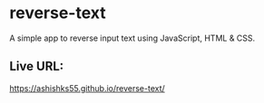 # reverse-text
A simple app to reverse input text using JavaScript, HTML &amp; CSS.

## Live URL:
https://ashishks55.github.io/reverse-text/
